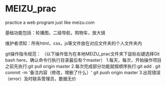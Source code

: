 # MEIZU_prac
practice a web program just like meizu.com

基础功能包括：轮播图，二级导航，购物车，放大镜

维护者须知：所有html，css，js等文件放在对应文件夹的个人文件夹内

git操作指令规范：
（以下操作皆为在本地MEIZU_prac文件夹下鼠标右键选择Git bash here，确认命令行执行目录最后有个master）
1.每天，每次，开始操作项目之前先执行:git pull origin master
2.每次完成部分功能就按顺序执行:git add .
                            git commit -m '备注内容（修改，增删了什么）'
                            git push origin master
3.出现错误（error）及时联系管理员，数据无价
